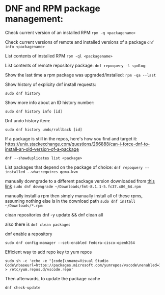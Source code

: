 # DNF and RPM package management:

Check current version of an installed RPM
`rpm -q <packagename>`

Check current versions of remote and installed versions of a package
`dnf info <packagename>`

List contents of installed RPM
`rpm -ql <packagename>`

List contents of remote repository package:
`dnf repoquery -l spdlog`

Show the last time a rpm package was upgraded/installed:
`rpm -qa --last`

Show history of explicity dnf install requests:

```
sudo dnf history
```

Show more info about an ID history number:

```
sudo dnf history info [id]
```

Dnf undo history item:

```
sudo dnf history undo/rollback [id]
```

If a package is still in the repos, here's how you find and target it:
https://unix.stackexchange.com/questions/266888/can-i-force-dnf-to-install-an-old-version-of-a-package

`dnf --showduplicates list <package>`

List packages that depend on the package of choice:
`dnf repoquery --installed --whatrequires qemu-kvm`

manually downgrade to a different package version downloaded from [this link](https://koji.fedoraproject.org)
`sudo dnf downgrade ~/Downloads/fmt-8.1.1-5.fc37.x86_64.rpm`

manually install a rpm
then simply manually install all of these rpms, assuming nothing else is in the download path
`sudo dnf install ~/Downloads/*.rpm`


clean repositories
dnf -y update && dnf clean all

also there is `dnf clean packages`



dnf enable a repository
```
sudo dnf config-manager --set-enabled fedora-cisco-openh264
```


Efficient way to add repo key to yum repos

```
sudo sh -c 'echo -e "[code]\nname=Visual Studio Code\nbaseurl=https://packages.microsoft.com/yumrepos/vscode\nenabled=1\ngpgcheck=1\ngpgkey=https://packages.microsoft.com/keys/microsoft.asc" > /etc/yum.repos.d/vscode.repo'
```
Then afterwards, to update the package cache

```
dnf check-update
```